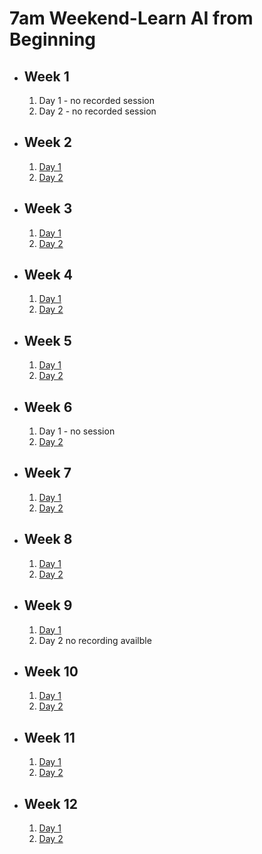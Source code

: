 # 7am Weekend-Learn AI from Beginning

- ## Week 1

   1. Day 1 - no recorded session
   2. Day 2 - no recorded session

- ## Week 2

   1. [Day 1](https://www.facebook.com/iCodeguru/videos/3335740576572466)
   2. [Day 2](https://www.facebook.com/iCodeguru/videos/326690243644276)

- ## Week 3

   1. [Day 1](https://www.facebook.com/iCodeguru/videos/742789204379409)
   2. [Day 2](https://www.facebook.com/iCodeguru/videos/246241158366473)

- ## Week 4

   1. [Day 1](https://www.facebook.com/iCodeguru/videos/1040926463844693)
   2. [Day 2](https://www.facebook.com/iCodeguru/videos/306547788432342)

- ## Week 5

   1. [Day 1](https://www.facebook.com/iCodeguru/videos/838245574741667)
   2. [Day 2](https://www.facebook.com/iCodeguru/videos/216139018222430)

- ## Week 6

   1. Day 1 - no session
   2. [Day 2](https://www.facebook.com/iCodeguru/videos/714825570405406)

- ## Week 7

   1. [Day 1](https://web.facebook.com/iCodeguru/videos/3607534109495655)
   2. [Day 2](https://web.facebook.com/iCodeguru/videos/1084014452789756)

- ## Week 8

   1. [Day 1](https://www.facebook.com/iCodeguru/videos/235394646283819)
   2. [Day 2](https://www.facebook.com/iCodeguru/videos/266765783099307)

- ## Week 9

   1. [Day 1](https://www.facebook.com/iCodeguru/videos/918417686107106)
   2. Day 2 no recording availble

- ## Week 10

   1. [Day 1](https://www.facebook.com/iCodeguru/videos/716092273969434)
   2. [Day 2](https://www.facebook.com/iCodeguru/videos/1625825241574262)

- ## Week 11

   1. [Day 1](https://www.facebook.com/iCodeguru/videos/955635599319424)
   2. [Day 2](https://www.facebook.com/iCodeguru/videos/355382960731482)

- ## Week 12

   1. [Day 1]()
   2. [Day 2]()

<!-- - ## Week 

   1. [Day 1]()
   2. [Day 2]() -->